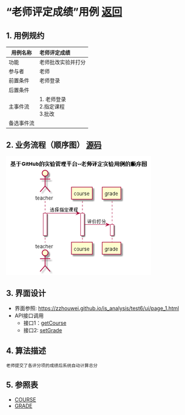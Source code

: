 <!-- markdownlint-disable MD033-->
<!-- 禁止MD033类型的警告 https://www.npmjs.com/package/markdownlint -->

# “老师评定成绩”用例 [返回](./README.md)
## 1. 用例规约

|用例名称|老师评定成绩|
|-------|:-------------|
|功能|老师批改实验并打分|
|参与者|老师|
|前置条件|老师登录|
|后置条件| |
|主事件流|1. 老师登录<br/>2.指定课程<br/>3.批改|
|备选事件流||

## 2. 业务流程（顺序图） [源码](./src/laoshipingding.puml)
![](./laoshipingding.png) 

## 3. 界面设计
- 界面参照: https://zzhouwei.github.io/is_analysis/test6/ui/page_1.html
- API接口调用
    - 接口1：[getCourse](./getCourse.md) 
    - 接口2: [setGrade](./setGrade.md) 

## 4. 算法描述
	老师提交了各评分项的成绩后系统自动计算总分 
## 5. 参照表

- [COURSE](./数据库设计.md/#COURSE)
- [GRADE](./数据库设计.md/#GRADE)



